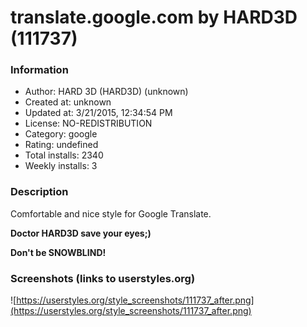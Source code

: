 # translate.google.com by HARD3D (111737)

### Information
- Author: HARD 3D (HARD3D) (unknown)
- Created at: unknown
- Updated at: 3/21/2015, 12:34:54 PM
- License: NO-REDISTRIBUTION
- Category: google
- Rating: undefined
- Total installs: 2340
- Weekly installs: 3


### Description
Сomfortable and nice style for Google Translate.

<b>Doctor HARD3D save your eyes;)

Don't be SNOWBLIND!</b>


### Screenshots (links to userstyles.org)
![https://userstyles.org/style_screenshots/111737_after.png](https://userstyles.org/style_screenshots/111737_after.png)


